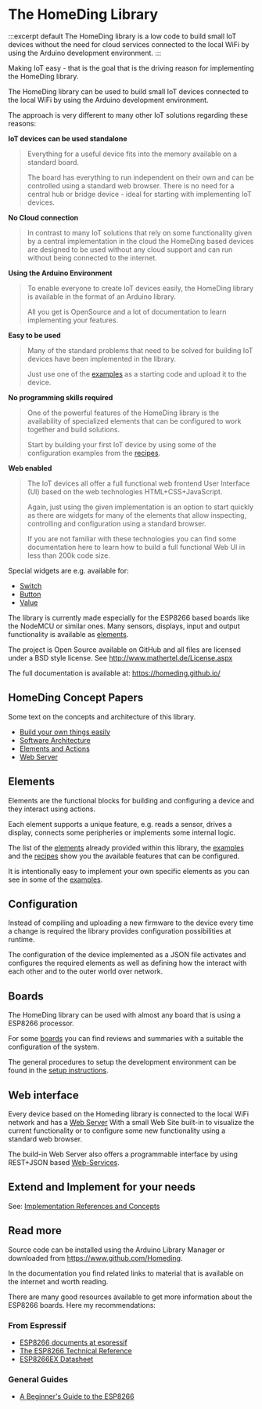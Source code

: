 # The HomeDing Library

:::excerpt default
The HomeDing library is a low code to build small IoT devices
without the need for cloud services 
connected to the local WiFi by using the Arduino development environment.
:::

Making IoT easy - that is the goal that is the driving reason for implementing the HomeDing library.

The HomeDing library can be used to build small IoT devices connected to the local WiFi by using the Arduino development environment.

The approach is very different to many other IoT solutions regarding these reasons:


**IoT devices can be used standalone**

> Everything for a useful device fits into the memory available on a standard board.
> 
> The board has everything to run independent on their own and can be controlled using a standard web browser.
> There is no need for a central hub or bridge device - ideal for starting with implementing IoT devices.


**No Cloud connection**

> In contrast to many IoT solutions that rely on some functionality given by a central implementation in the cloud the HomeDing based devices
> are designed to be used without any cloud support and can run without being connected to the internet. 


**Using the Arduino Environment**

> To enable everyone to create IoT devices easily, the HomeDing library is available in the format of an Arduino library.
>
> All you get is OpenSource and a lot of documentation to learn implementing your features.


**Easy to be used**

> Many of the standard problems that need to be solved for building IoT devices have been implemented in the library.
>
> Just use one of the [examples](/examples.md) as a starting code and upload it to the device.


**No programming skills required**

> One of the powerful features of the HomeDing library is the availability of specialized elements that can be configured to work together and build solutions.
> 
> Start by building your first IoT device by using some of the configuration examples from the [recipes](/recipes.md). 


**Web enabled** 

> The IoT devices all offer a full functional web frontend User Interface (UI) based on the web technologies HTML+CSS+JavaScript.
>
> Again, just using the given implementation is an option to start quickly as there are widgets for many of the elements
> that allow inspecting, controlling and configuration using a standard browser.
> 
> If you are not familiar with these technologies you can find some documentation here to learn
> how to build a full functional Web UI in less than 200k code size. 

Special widgets are e.g. available for:

* [Switch](/elements/switch.md) 
* [Button](/elements/button.md) 
* [Value](/elements/value.md)

<!-- Featuring a broad set of versatile and simple widgets, including:
- Stepper
- Messenger
- Color
- Dimmed light
- Colored light
- Value
- Status
- Gauge
- Percentage
- LED
- Map
- Chart -->

The library is currently made especially for the ESP8266 based boards like the NodeMCU or similar ones.
Many sensors, displays, input and output functionality is available as [elements](/elements.md).

The project is Open Source available on GitHub and all files are licensed under a BSD style license.
See http://www.mathertel.de/License.aspx

The full documentation is available at: https://homeding.github.io/


## HomeDing Concept Papers

Some text on the concepts and architecture of this library.

- [Build your own things easily](/concepts/paper01.md)
- [Software Architecture](/concepts/paper02.md)
- [Elements and Actions](/concepts/paper03.md)
- [Web Server](/concepts/paper04.md)


## Elements

Elements are the functional blocks for building and configuring a device and they interact using actions.

Each element supports a unique feature, e.g. reads a sensor, drives a display, connects some peripheries or implements some internal logic.

The list of the [elements](/elements.md) already provided within this library, the [examples](/examples.md) and the [recipes](/recipes.md) show you the available features that can be configured.

It is intentionally easy to implement your own specific elements as you can see in some of the [examples](/examples.md).


## Configuration

Instead of compiling and uploading a new firmware to the device every time a change is required the library provides configuration possibilities at runtime.

The configuration of the device implemented as a JSON file activates and configures the required elements as well as defining how the interact with each other and to the outer world over network.


## Boards

The HomeDing library can be used with almost any board that is using a ESP8266 processor.

For some [boards](/boards.md) you can find reviews and summaries with a suitable the configuration of the system.

The general procedures to setup the development environment can be found in the [setup instructions](/examples/setup.md).


## Web interface

Every device based on the Homeding library is connected to the local WiFi network and has a [Web Server](/concepts/paper04.md)
With a small Web Site built-in to visualize the current functionality or to configure some new functionality using a standard web browser. 

The build-in Web Server also offers a programmable interface by using REST+JSON based [Web-Services](/webservices.md).


## Extend and Implement for your needs

See: [Implementation References and Concepts](/implementation.md)


## Read more

Source code can be installed using the Arduino Library Manager or downloaded from <https://www.github.com/Homeding>.

In the documentation you find related links to material that is available on the internet and worth reading.

There are many good resources available to get more information about the ESP8266 boards. Here my recommendations:

### From Espressif

* [ESP8266 documents at espressif](https://www.espressif.com/en/support/download/documents?keys=ESP8266)
* [The ESP8266 Technical Reference](https://www.espressif.com/sites/default/files/documentation/esp8266-technical_reference_en.pdf)
* [ESP8266EX Datasheet](https://www.espressif.com/sites/default/files/documentation/0a-esp8266ex_datasheet_en.pdf)

### General Guides

* [A Beginner's Guide to the ESP8266](https://tttapa.github.io/ESP8266/Chap01%20-%20ESP8266.html)
